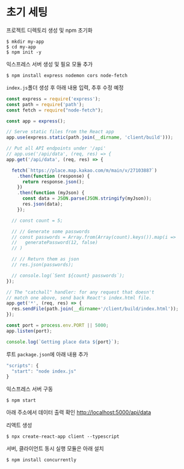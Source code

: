 # 초기 세팅

프로젝트 디렉토리 생성 및 npm 초기화
```
$ mkdir my-app
$ cd my-app 
$ npm init -y
```

익스프레스 서버 생성 및 필요 모듈 추가
```
$ npm install express nodemon cors node-fetch
```

`index.js`폴더 생성 후 아래 내용 입력, 추후 수정 예정
```javascript
const express = require('express');
const path = require('path');
const fetch = require("node-fetch");

const app = express();

// Serve static files from the React app
app.use(express.static(path.join(__dirname, 'client/build')));

// Put all API endpoints under '/api'
// app.use('/api/data', (req, res) => {
app.get('/api/data', (req, res) => {

  fetch(`https://place.map.kakao.com/m/main/v/27103887`)
    .then(function (response) {
      return response.json();
    })
    .then(function (myJson) {
      const data = JSON.parse(JSON.stringify(myJson));
      res.json(data);
    });

  // const count = 5;

  // // Generate some passwords
  // const passwords = Array.from(Array(count).keys()).map(i =>
  //   generatePassword(12, false)
  // )

  // // Return them as json
  // res.json(passwords);

  // console.log(`Sent ${count} passwords`);
});

// The "catchall" handler: for any request that doesn't
// match one above, send back React's index.html file.
app.get('*', (req, res) => {
  res.sendFile(path.join(__dirname+'/client/build/index.html'));
});

const port = process.env.PORT || 5000;
app.listen(port);

console.log(`Getting place data ${port}`);
```

루트 `package.json`에 아래 내용 추가
```javascript
"scripts": {
  "start": "node index.js"
}
```

익스프레스 서버 구동
```
$ npm start
```

아래 주소에서 데이터 출력 확인
[http://localhost:5000/api/data](http://localhost:5000/api/data)


리액트 생성
```
$ npx create-react-app client --typescript
```

서버, 클라이언트 동시 실행 모듈은 아래 설치
```
$ npm install concurrently
```

<!-- 
루트에서 프록시 설정
npm install http-proxy-middleware

`setupProxy.js`

```javascript
const proxy = require("http-proxy-middleware");

module.exports = function(app) {
  app.use(proxy("/api/greeting", { target: "http://localhost:5000" }));
};
``` -->

